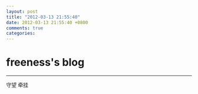```yaml
---
layout: post
title: "2012-03-13 21:55:40"
date: 2012-03-13 21:55:40 +0800
comments: true
categories: 
---
```


# freeness's blog

----------

>
守望 牵挂